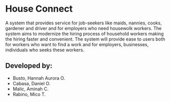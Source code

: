 # House Connect

A system that provides service for job-seekers like maids, nannies, cooks, gardener and driver and for employers who need housewolk workers.
The system aims to modernize the hiring process of household workers making the hiring faster and convenient. The system will provide ease to users both for workers who want to find a work and for employers, businesses, individuals who seeks these workers.


## Developed by:
- Busto, Hannah Aurora O.
- Cabasa, Daniel O. 
- Malic, Aminah C.
- Rabino, Mico T.